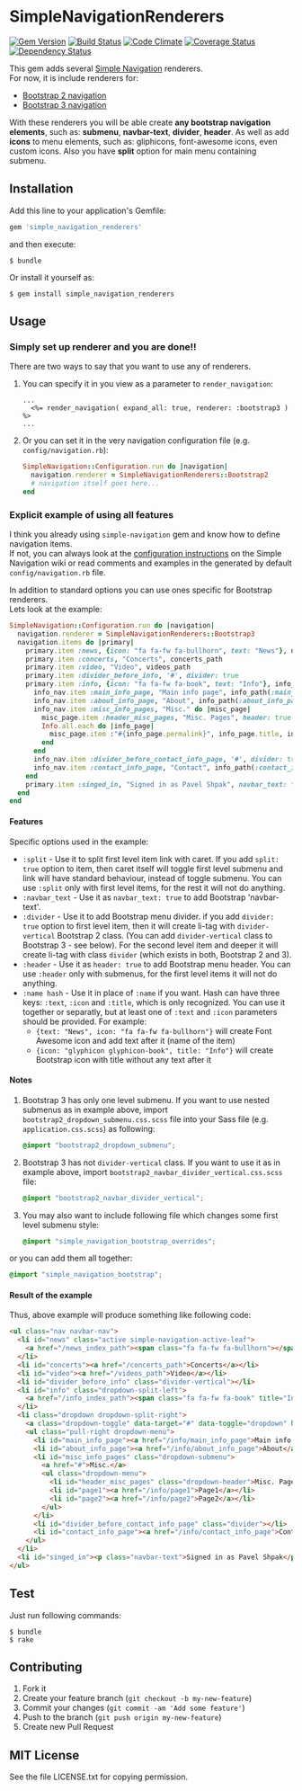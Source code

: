 # SimpleNavigationRenderers

[![Gem Version](https://badge.fury.io/rb/simple_navigation_renderers.png)](http://badge.fury.io/rb/simple_navigation_renderers)
[![Build Status](https://travis-ci.org/ShPakvel/simple_navigation_renderers.png?branch=master)](https://travis-ci.org/ShPakvel/simple_navigation_renderers)
[![Code Climate](https://codeclimate.com/github/ShPakvel/simple_navigation_renderers.png)](https://codeclimate.com/github/ShPakvel/simple_navigation_renderers)
[![Coverage Status](https://coveralls.io/repos/ShPakvel/simple_navigation_renderers/badge.png)](https://coveralls.io/r/ShPakvel/simple_navigation_renderers)
[![Dependency Status](https://gemnasium.com/ShPakvel/simple_navigation_renderers.png)](https://gemnasium.com/ShPakvel/simple_navigation_renderers)

This gem adds several [Simple Navigation](https://github.com/andi/simple-navigation) renderers.  
For now, it is include renderers for:
* [Bootstrap 2 navigation](http://getbootstrap.com/2.3.2/components.html#navbar)
* [Bootstrap 3 navigation](http://getbootstrap.com/components/#navbar)

With these renderers you will be able create **any bootstrap navigation elements**, such as: **submenu**, **navbar-text**, **divider**, **header**. As well as add **icons** to menu elements, such as: gliphicons, font-awesome icons, even custom icons. Also you have **split** option for main menu containing submenu.

## Installation

Add this line to your application's Gemfile:

```ruby
gem 'simple_navigation_renderers'
```

and then execute:

```console
$ bundle
```

Or install it yourself as:

```console
$ gem install simple_navigation_renderers
```


## Usage

### Simply set up renderer and you are done!!

There are two ways to say that you want to use any of renderers.

1. You can specify it in you view as a parameter to `render_navigation`:

    ```erb
    ...
      <%= render_navigation( expand_all: true, renderer: :bootstrap3 ) %>
    ...
    ```

2. Or you can set it in the very navigation configuration file (e.g. `config/navigation.rb`):

    ```ruby
    SimpleNavigation::Configuration.run do |navigation|
      navigation.renderer = SimpleNavigationRenderers::Bootstrap2
      # navigation itself goes here...
    end
    ```

### Explicit example of using all features

I think you already using `simple-navigation` gem and know how to define navigation items.  
If not, you can always look at the [configuration instructions](https://github.com/andi/simple-navigation/wiki/Configuration) on the Simple Navigation wiki or read comments and examples in the generated by default `config/navigation.rb` file.

In addition to standard options you can use ones specific for Bootstrap renderers.  
Lets look at the example:

```ruby
SimpleNavigation::Configuration.run do |navigation|
  navigation.renderer = SimpleNavigationRenderers::Bootstrap3
  navigation.items do |primary|
    primary.item :news, {icon: "fa fa-fw fa-bullhorn", text: "News"}, news_index_path
    primary.item :concerts, "Concerts", concerts_path
    primary.item :video, "Video", videos_path
    primary.item :divider_before_info, '#', divider: true
    primary.item :info, {icon: "fa fa-fw fa-book", text: "Info"}, info_index_path, split: true do |info_nav|
      info_nav.item :main_info_page, "Main info page", info_path(:main_info_page)
      info_nav.item :about_info_page, "About", info_path(:about_info_page)
      info_nav.item :misc_info_pages, "Misc." do |misc_page|
        misc_page.item :header_misc_pages, "Misc. Pages", header: true
        Info.all.each do |info_page|
          misc_page.item :"#{info_page.permalink}", info_page.title, info_path(info_page)
        end
      end
      info_nav.item :divider_before_contact_info_page, '#', divider: true
      info_nav.item :contact_info_page, "Contact", info_path(:contact_info_page)
    end
    primary.item :singed_in, "Signed in as Pavel Shpak", navbar_text: true
  end
end
```

#### Features

Specific options used in the example:

* `:split` - Use it to split first level item link with caret. If you add `split: true` option to item, then caret itself will toggle first level submenu and link will have standard behaviour, instead of toggle submenu. You can use `:split` only with first level items, for the rest it will not do anything.
* `:navbar_text` - Use it as `navbar_text: true` to add Bootstrap 'navbar-text'.
* `:divider` - Use it to add Bootstrap menu divider. if you add `divider: true` option to first level item, then it will create li-tag with `divider-vertical` Bootstrap 2 class. (You can add `divider-vertical` class to Bootstrap 3 - see below). For the second level item and deeper it will create li-tag with class `divider` (which exists in both, Bootstrap 2 and 3).
* `:header` - Use it as `header: true` to add Bootstrap menu header. You can use `:header` only with submenus, for the first level items it will not do anything.
* `:name hash` - Use it in place of `:name` if you want. Hash can have three keys: `:text`, `:icon` and `:title`, which is only recognized. You can use it together or separatly, but at least one of `:text` and `:icon` parameters should be provided. For example:
  * `{text: "News", icon: "fa fa-fw fa-bullhorn"}` will create Font Awesome icon and add text after it (name of the item)
  * `{icon: "glyphicon glyphicon-book", title: "Info"}` will create Bootstrap icon with title without any text after it

#### Notes

1. Bootstrap 3 has only one level submenu. If you want to use nested submenus as in example above, import `bootstrap2_dropdown_submenu.css.scss` file into your Sass file (e.g. `application.css.scss`) as following:

    ```scss
    @import "bootstrap2_dropdown_submenu";
    ```

2. Bootstrap 3 has not `divider-vertical` class. If you want to use it as in example above, import `bootstrap2_navbar_divider_vertical.css.scss` file:

    ```scss
    @import "bootstrap2_navbar_divider_vertical";
    ```

3. You may also want to include following file which changes some first level submenu style:

    ```scss
    @import "simple_navigation_bootstrap_overrides";
    ```

or you can add them all together:

```scss
@import "simple_navigation_bootstrap";
```

#### Result of the example

Thus, above example will produce something like following code:

```html
<ul class="nav navbar-nav">
  <li id="news" class="active simple-navigation-active-leaf">
    <a href="/news_index_path"><span class="fa fa-fw fa-bullhorn"></span> News</a>
  </li>
  <li id="concerts"><a href="/concerts_path">Concerts</a></li>
  <li id="video"><a href="/videos_path">Video</a></li>
  <li id="divider_before_info" class="divider-vertical"></li>
  <li id="info" class="dropdown-split-left">
    <a href="/info_index_path"><span class="fa fa-fw fa-book" title="Info"></span></a>
  </li>
  <li class="dropdown dropdown-split-right">
    <a class="dropdown-toggle" data-target="#" data-toggle="dropdown" href="#"><b class="caret"></b></a>
    <ul class="pull-right dropdown-menu">
      <li id="main_info_page"><a href="/info/main_info_page">Main info page</a></li>
      <li id="about_info_page"><a href="/info/about_info_page">About</a></li>
      <li id="misc_info_pages" class="dropdown-submenu">
        <a href="#">Misc.</a>
        <ul class="dropdown-menu">
          <li id="header_misc_pages" class="dropdown-header">Misc. Pages</li>
          <li id="page1"><a href="/info/page1">Page1</a></li>
          <li id="page2"><a href="/info/page2">Page2</a></li>
        </ul>
      </li>
      <li id="divider_before_contact_info_page" class="divider"></li>
      <li id="contact_info_page"><a href="/info/contact_info_page">Contact</a></li>
    </ul>
  </li>
  <li id="singed_in"><p class="navbar-text">Signed in as Pavel Shpak</p></li>
</ul>
```


## Test

Just run following commands:

```console
$ bundle
$ rake
```


## Contributing

1. Fork it
2. Create your feature branch (`git checkout -b my-new-feature`)
3. Commit your changes (`git commit -am 'Add some feature'`)
4. Push to the branch (`git push origin my-new-feature`)
5. Create new Pull Request


## MIT License

See the file LICENSE.txt for copying permission.
